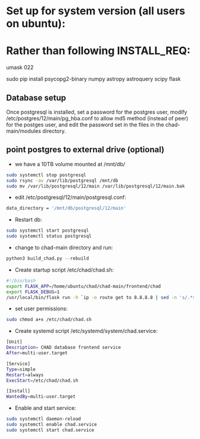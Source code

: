 # Set up for system version (all users on ubuntu):
# Rather than following INSTALL_REQ:
umask 022

sudo pip install psycopg2-binary numpy astropy astroquery scipy flask

## Database setup
Once postgresql is installed, set a password for the postgres user, modify /etc/postgres/12/main/pg_hba.conf 
to allow md5 method (instead of peer) for the postges user, and edit the password set in the files in the 
chad-main/modules directory.

## point postgres to external drive (optional)
 - we have a 10TB volume mounted at /mnt/db/
```bash
sudo systemctl stop postgresql
sudo rsync -av /var/lib/postgresql /mnt/db
sudo mv /var/lib/postgresql/12/main /var/lib/postgresql/12/main.bak
```
 - edit /etc/postgresql/12/main/postgresql.conf:
```bash
data_directory = '/mnt/db/postgresql/12/main'
```
 - Restart db:
```bash
sudo systemctl start postgresql
sudo systemctl status postgresql
```

 - change to chad-main directory and run:
```python
python3 build_chad.py --rebuild
```

 - Create startup script /etc/chad/chad.sh:

```bash
#!/bin/bash
export FLASK_APP=/home/ubuntu/chad/chad-main/frontend/chad
export FLASK_DEBUG=1
/usr/local/bin/flask run -h `ip -o route get to 8.8.8.8 | sed -n 's/.*src \([0-9.]\+\).*/\1/p' ` -p 80
```

 - set user permissions:
```bash
sudo chmod a+x /etc/chad/chad.sh
```

 - Create systemd script /etc/systemd/system/chad.service:
```bash
[Unit]
Description= CHAD database frontend service
After=multi-user.target

[Service]
Type=simple
Restart=always
ExecStart=/etc/chad/chad.sh

[Install]
WantedBy=multi-user.target
```


 - Enable and start service:
```bash
sudo systemctl daemon-reload
sudo systemctl enable chad.service
sudo systemctl start chad.service
```

